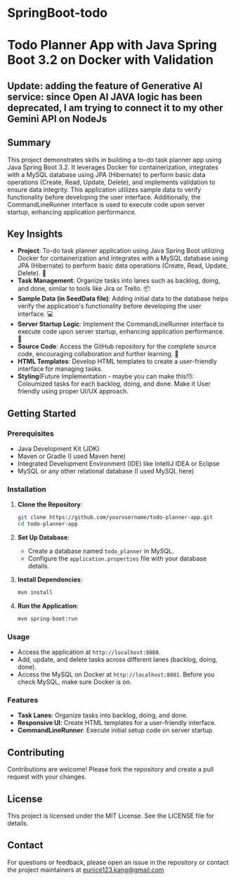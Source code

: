 # SpringBoot-todo
# Todo Planner App with Java Spring Boot 3.2 on Docker with Validation

## Update: adding the feature of Generative AI service: since Open AI JAVA logic has been deprecated, I am trying to connect it to my other Gemini API on NodeJs

## Summary
This project demonstrates skills in building a to-do task planner app using Java Spring Boot 3.2. It leverages Docker for containerization, integrates with a MySQL database using JPA (Hibernate) to perform basic data operations (Create, Read, Update, Delete), and implements validation to ensure data integrity. This application utilizes sample data to verify functionality before developing the user interface. Additionally, the CommandLineRunner interface is used to execute code upon server startup, enhancing application performance.

## Key Insights
- **Project**: To-do task planner application using Java Spring Boot utilizing Docker for containerization and integrates with a MySQL database using JPA (Hibernate) to perform basic data operations (Create, Read, Update, Delete). 📝
- **Task Management**: Organize tasks into lanes such as backlog, doing, and done, similar to tools like Jira or Trello. 📦
- **Sample Data (in SeedData file)**: Adding initial data to the database helps verify the application's functionality before developing the user interface. 💻
- **Server Startup Logic**: Implement the CommandLineRunner interface to execute code upon server startup, enhancing application performance. 🚀
- **Source Code**: Access the GitHub repository for the complete source code, encouraging collaboration and further learning. 📂
- **HTML Templates**: Develop HTML templates to create a user-friendly interface for managing tasks.
- **Styling**(Future Implementation - maybe you can make this!!): Coloumized tasks for each backlog, doing, and done. Make it User friendly using proper UI/UX approach.

## Getting Started

### Prerequisites
- Java Development Kit (JDK)
- Maven or Gradle (I used Maven here)
- Integrated Development Environment (IDE) like IntelliJ IDEA or Eclipse
- MySQL or any other relational database (I used MySQL here)

### Installation
1. **Clone the Repository**:
   ```sh
   git clone https://github.com/yourusername/todo-planner-app.git
   cd todo-planner-app
   ```

2. **Set Up Database**:
   - Create a database named `todo_planner` in MySQL.
   - Configure the `application.properties` file with your database details.

3. **Install Dependencies**:
   ```sh
   mvn install
   ```

4. **Run the Application**:
   ```sh
   mvn spring-boot:run
   ```

### Usage
- Access the application at `http://localhost:8080`.
- Add, update, and delete tasks across different lanes (backlog, doing, done).
- Access the MySQL on Docker at `http://localhost:8081`. Before you check MySQL, make sure Docker is on.

### Features
- **Task Lanes**: Organize tasks into backlog, doing, and done.
- **Responsive UI**: Create HTML templates for a user-friendly interface.
- **CommandLineRunner**: Execute initial setup code on server startup.

## Contributing
Contributions are welcome! Please fork the repository and create a pull request with your changes.

## License
This project is licensed under the MIT License. See the LICENSE file for details.

## Contact
For questions or feedback, please open an issue in the repository or contact the project maintainers at eunice123.kang@gmail.com
